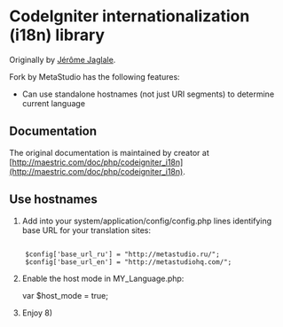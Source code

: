 CodeIgniter internationalization (i18n) library
===============================================

Originally by [Jérôme Jaglale](http://maestric.com/doc/php/codeigniter_i18n).

Fork by MetaStudio has the following features:

* Can use standalone hostnames (not just URI segments) to determine current language

Documentation
-------------

The original documentation is maintained by creator at [http://maestric.com/doc/php/codeigniter_i18n](http://maestric.com/doc/php/codeigniter_i18n).

Use hostnames
-------------

1. Add into your system/application/config/config.php lines identifying base URL for your
translation sites:

<code>
	$config['base_url_ru'] = "http://metastudio.ru/";
	$config['base_url_en'] = "http://metastudiohq.com/";
</code>

2. Enable the host mode in MY_Language.php:

	var $host_mode = true;

3. Enjoy 8)